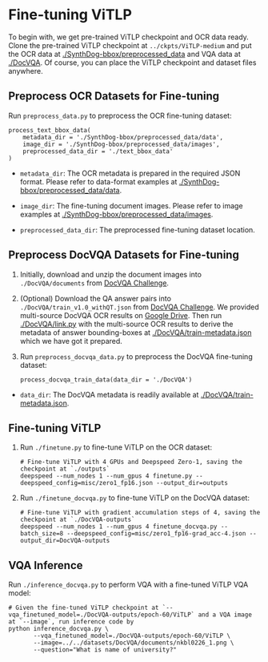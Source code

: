# Fine-tuning ViTLP
To begin with, we get pre-trained ViTLP checkpoint and OCR data ready. Clone the pre-trained ViTLP checkpoint at `../ckpts/ViTLP-medium` and put the OCR data at [./SynthDog-bbox/preprocessed_data](https://github.com/Veason-silverbullet/ViTLP/tree/main/finetuning/SynthDog-bbox/preprocessed_data/data) and VQA data at [./DocVQA](https://github.com/Veason-silverbullet/ViTLP/tree/main/finetuning/DocVQA). Of course, you can place the ViTLP checkpoint and dataset files anywhere.



## Preprocess OCR Datasets for Fine-tuning
Run `preprocess_data.py` to preprocess the OCR fine-tuning dataset:

<pre><code>process_text_bbox_data(
    metadata_dir = './SynthDog-bbox/preprocessed_data/data',
    image_dir = './SynthDog-bbox/preprocessed_data/images',
    preprocessed_data_dir = './text_bbox_data'
)</code></pre>

- `metadata_dir`: The OCR metadata is prepared in the required JSON format. Please refer to data-format examples at [./SynthDog-bbox/preprocessed_data/data](https://github.com/Veason-silverbullet/ViTLP/tree/main/finetuning/SynthDog-bbox/preprocessed_data/data).

- `image_dir`: The fine-tuning document images. Please refer to image examples at [./SynthDog-bbox/preprocessed_data/images](https://github.com/Veason-silverbullet/ViTLP/tree/main/finetuning/SynthDog-bbox/preprocessed_data/images).

- `preprocessed_data_dir`: The preprocessed fine-tuning dataset location.



## Preprocess DocVQA Datasets for Fine-tuning
1. Initially, download and unzip the document images into `./DocVQA/documents` from [DocVQA Challenge](https://rrc.cvc.uab.es/?ch=17&com=downloads).

2. (Optional) Download the QA answer pairs into `./DocVQA/train_v1.0_withQT.json` from [DocVQA Challenge](https://rrc.cvc.uab.es/?ch=17&com=downloads). We provided multi-source DocVQA OCR results on [Google Drive](https://drive.google.com/drive/folders/1AqVlqT0EP17wxxQjO_wcQwn2U7hIK1bh?usp=sharing). Then run [./DocVQA/link.py](https://github.com/Veason-silverbullet/ViTLP/tree/main/finetuning/DocVQA/link.py) with the multi-source OCR results to derive the metadata of answer bounding-boxes at [./DocVQA/train-metadata.json](https://github.com/Veason-silverbullet/ViTLP/tree/main/finetuning/DocVQA/train-metadata.json) which we have got it prepared.

3. Run `preprocess_docvqa_data.py` to preprocess the DocVQA fine-tuning dataset:

   <pre><code>process_docvqa_train_data(data_dir = './DocVQA')</code></pre>

- `data_dir`: The DocVQA metadata is readily available at [./DocVQA/train-metadata.json](https://github.com/Veason-silverbullet/ViTLP/tree/main/finetuning/DocVQA/train-metadata.json).



## Fine-tuning ViTLP
1. Run `./finetune.py` to fine-tune ViTLP on the OCR dataset:
   <pre><code># Fine-tune ViTLP with 4 GPUs and Deepspeed Zero-1, saving the checkpoint at `./outputs`
   deepspeed --num_nodes 1 --num_gpus 4 finetune.py --deepspeed_config=misc/zero1_fp16.json --output_dir=outputs</code></pre>


2. Run `./finetune_docvqa.py` to fine-tune ViTLP on the DocVQA dataset:
   <pre><code># Fine-tune ViTLP with gradient accumulation steps of 4, saving the checkpoint at `./DocVQA-outputs`
   deepspeed --num_nodes 1 --num_gpus 4 finetune_docvqa.py --batch_size=8 --deepspeed_config=misc/zero1_fp16-grad_acc-4.json --output_dir=DocVQA-outputs</code></pre>


## VQA Inference
Run `./inference_docvqa.py` to perform VQA with a fine-tuned ViTLP VQA model:
<pre><code># Given the fine-tuned ViTLP checkpoint at `--vqa_finetuned_model=./DocVQA-outputs/epoch-60/ViTLP` and a VQA image at `--image`, run inference code by
python inference_docvqa.py \
       --vqa_finetuned_model=./DocVQA-outputs/epoch-60/ViTLP \
       --image=../../datasets/DocVQA/documents/nkbl0226_1.png \
       --question="What is name of university?"</code></pre>
